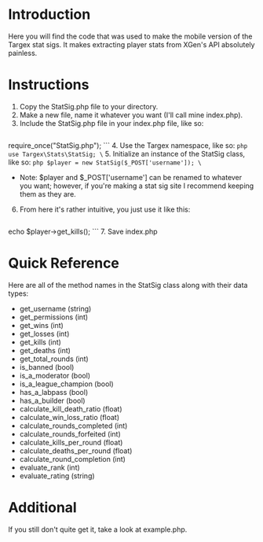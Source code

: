 # Introduction
Here you will find the code that was used to make the mobile version of the Targex stat sigs. It makes extracting player stats from XGen's API absolutely painless.

# Instructions
1. Copy the StatSig.php file to your directory.
2. Make a new file, name it whatever you want (I'll call mine index.php).
3. Include the StatSig.php file in your index.php file, like so:
    ```php
require_once("StatSig.php");
\```
4. Use the Targex namespace, like so:
    ```php
use Targex\Stats\StatSig;
\```
5. Initialize an instance of the StatSig class, like so:
    ```php
$player = new StatSig($_POST['username']);
\```
  * Note: $player and $_POST['username'] can be renamed to whatever you want; however, if you're making a stat sig site I recommend keeping them as they are.
6. From here it's rather intuitive, you just use it like this:
    ```php
echo $player->get_kills();
\```
7. Save index.php

# Quick Reference
Here are all of the method names in the StatSig class along with their data types:
* get_username (string)
* get_permissions (int)
* get_wins (int)
* get_losses (int)
* get_kills (int)
* get_deaths (int)
* get_total_rounds (int)
* is_banned (bool)
* is_a_moderator (bool)
* is_a_league_champion (bool)
* has_a_labpass (bool)
* has_a_builder (bool)
* calculate_kill_death_ratio (float)
* calculate_win_loss_ratio (float)
* calculate_rounds_completed (int)
* calculate_rounds_forfeited (int)
* calculate_kills_per_round (float)
* calculate_deaths_per_round (float)
* calculate_round_completion (int)
* evaluate_rank (int)
* evaluate_rating (string)

# Additional
If you still don't quite get it, take a look at example.php.